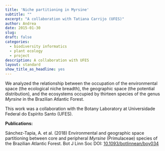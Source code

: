 ```yaml
---
title: 'Niche partitioning in Myrsine'
subtitle: ""
excerpt: "A collaboration with Tatiana Carrijo (UFES)"
author: Andrea
date: 2015-01-30
slug: 
draft: false
categories:
  - biodiversity informatics
  - plant ecology
  - project
description: A collaboration with UFES
layout: standard
show_title_as_headline: yes
---
```


We analyzed the relationship between the occupation of the environmental space (the ecological niche breadth), the geographic space (the potential distribution), and the ecosystems occupied by thirteen species of the genus _Myrsine_ in the Brazilian Atlantic Forest. 

This work was a collaboration with the Botany Laboratory at Universidade Federal do Espírito Santo (UFES).

__Publications:__ 

Sánchez-Tapia, A. et al. (2018) Environmental and geographic space partitioning between core and peripheral _Myrsine_ (Primulaceae) species of the Brazilian Atlantic Forest. Bot J Linn Soc DOI: [10.1093/botlinnean/boy034](https://academic.oup.com/botlinnean/article/187/4/633/5049936)
 

